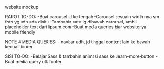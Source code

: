 website mockup

RAROT TO-DO: 
-Buat carousel jd ke tengah 
-Carousel sesuain width nya sm foto yg udh ada disitu 
-Tambahin satu lg dibawah carousel, ambil placeholder text dari lipsum.com 
-Buat media queries biar websitenya mobile friendly

NOTE 4 MEDIA QUERIES:
    - navbar udh, jd tinggal content lain ke bawah kecuali footer


SISI TO-DO: 
-Belajar Sass & tambahin animasi sass ke .learn-more-button
-Buat media query utk footer